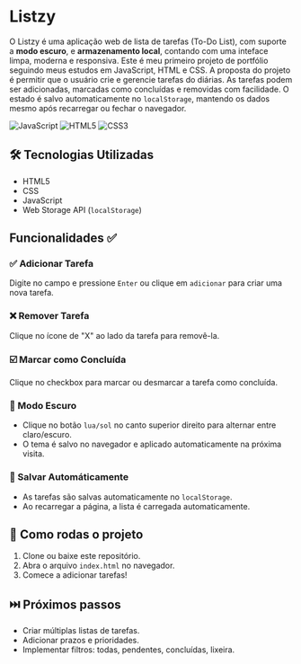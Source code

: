 # Listzy 
O Listzy é uma aplicação web de lista de tarefas (To-Do List), com suporte a **modo escuro**, e **armazenamento local**, contando com uma inteface limpa, moderna e responsiva.
Este é meu primeiro projeto de portfólio seguindo meus estudos em JavaScript, HTML e CSS. A proposta do projeto é permitir que o usuário crie e gerencie tarefas do diárias. As tarefas podem ser adicionadas, marcadas como concluídas e removidas com facilidade. O estado é salvo automaticamente no `localStorage`, mantendo os dados mesmo após recarregar ou fechar o navegador.

![JavaScript](https://img.shields.io/badge/javascript-%23323330.svg?style=for-the-badge&logo=javascript&logoColor=%23F7DF1E)
![HTML5](https://img.shields.io/badge/html5-%23E34F26.svg?style=for-the-badge&logo=html5&logoColor=white)
![CSS3](https://img.shields.io/badge/css3-%231572B6.svg?style=for-the-badge&logo=css3&logoColor=white)

## 🛠️ Tecnologias Utilizadas
- HTML5
- CSS
- JavaScript
- Web Storage API (`localStorage`)

## Funcionalidades ✅

### ✅ Adicionar Tarefa

Digite no campo e pressione `Enter` ou clique em `adicionar` para criar uma nova tarefa.


### ❌ Remover Tarefa

Clique no ícone de "X" ao lado da tarefa para removê-la.


### ☑️ Marcar como Concluída

Clique no checkbox para marcar ou desmarcar a tarefa como concluída.


### 🌙 Modo Escuro

- Clique no botão `lua/sol` no canto superior direito para alternar entre claro/escuro.
- O tema é salvo no navegador e aplicado automaticamente na próxima visita.


### 💾 Salvar Automáticamente

- As tarefas são salvas automaticamente no `localStorage`.
- Ao recarregar a página, a lista é carregada automaticamente.


## 📄 Como rodas o projeto

1. Clone ou baixe este repositório.
2. Abra o arquivo `index.html` no navegador.
3. Comece a adicionar tarefas!

## ⏭️ Próximos passos

- Criar múltiplas listas de tarefas.
- Adicionar prazos e prioridades.
- Implementar filtros: todas, pendentes, concluídas, lixeira.
